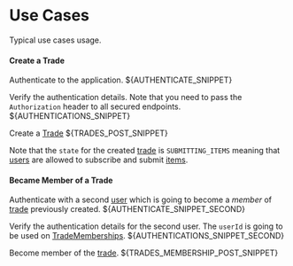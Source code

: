 Use Cases
=========
Typical use cases usage.

#### Create a Trade
Authenticate to the application.
${AUTHENTICATE_SNIPPET}

Verify the authentication details. Note that you need to pass the `Authorization` header to all secured endpoints. 
${AUTHENTICATIONS_SNIPPET}

Create a [Trade][3]
${TRADES_POST_SNIPPET}

Note that the `state` for the created [trade][3] is `SUBMITTING_ITEMS` meaning that [users][4] are allowed to subscribe and submit [items][13].

#### Became Member of a Trade
Authenticate with a second [user][4] which is going to become a _member_ of [trade][3] previously created.
${AUTHENTICATE_SNIPPET_SECOND}

Verify the authentication details for the second user. The `userId` is going to be used on [TradeMemberships][4].
${AUTHENTICATIONS_SNIPPET_SECOND}

Become member of the [trade][3].
${TRADES_MEMBERSHIP_POST_SNIPPET}


[1]: rest/authenticate.md
[2]: rest/authentications.md
[3]: rest/trades.md
[4]: rest/users.md
[5]: https://www.w3.org/TR/2011/REC-ws-metadata-exchange-20111213/#terms
[6]: https://rafaelsantosbra.wordpress.com/2016/10/18/many-to-many-relationships-for-rest-api-with-a-relationship-attribute/ "REST API Many to Many relationship"
[7]: https://developer.atlassian.com/confdev/confluence-server-rest-api/expansions-in-the-rest-api "Atlassian Developers - Expansions in the REST API"
[8]: https://spring.io/understanding/HATEOAS "Spring HATEOAS"
[9]: https://developer.github.com/guides/traversing-with-pagination/ "GitHub Pagination"
[10]: https://www.w3.org/wiki/LinkHeader "LinkHeader Specification"
[11]: http://www.rfc-editor.org/rfc/rfc5988.txt "rfc5988"
[12]: rest/trade-memberships.md
[13]: rest/items.md
